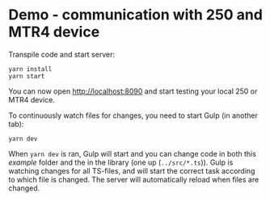 # Demo - communication with 250 and MTR4 device

Transpile code and start server:

```shell
yarn install
yarn start
```

You can now open [http://localhost:8090](http://localhost:8090) and start
testing your local 250 or MTR4 device.

To continuously watch files for changes, you need to start Gulp (in another tab):

```shell
yarn dev
```

When `yarn dev` is ran, Gulp will start and you can change code in both this _example_ folder and the in the library (one
up (`../src/*.ts`)). Gulp is watching changes for all TS-files, and will start the correct task according to
which file is changed. The server will automatically reload when files are changed.
